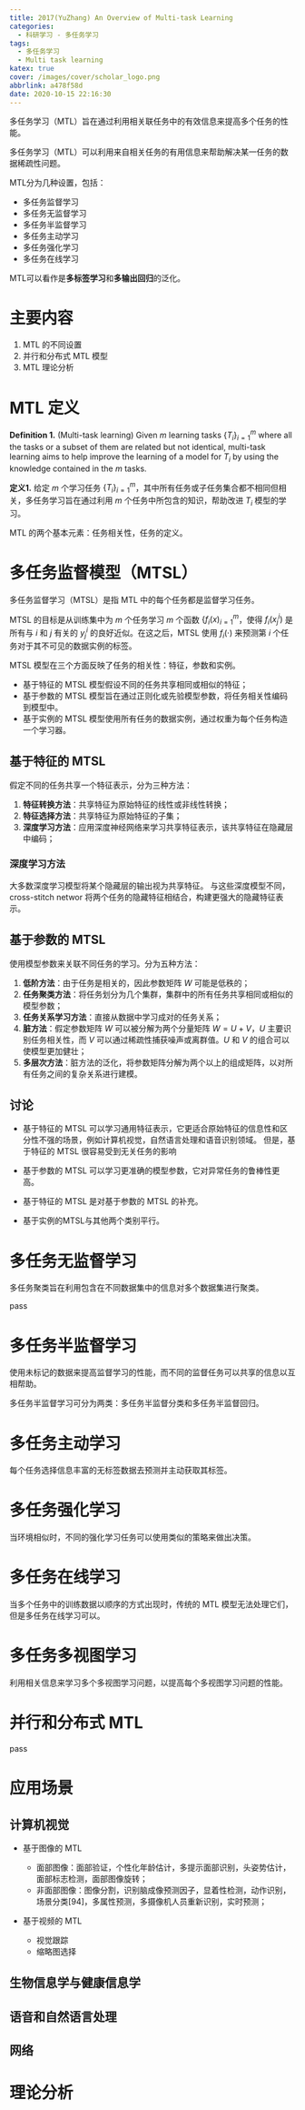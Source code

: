 ```yaml
---
title: 2017(YuZhang) An Overview of Multi-task Learning
categories: 
  - 科研学习 - 多任务学习
tags:
  - 多任务学习
  - Multi task learning
katex: true
cover: /images/cover/scholar_logo.png
abbrlink: a478f58d
date: 2020-10-15 22:16:30
---
```



多任务学习（MTL）旨在通过利用相关联任务中的有效信息来提高多个任务的性能。

多任务学习（MTL）可以利用来自相关任务的有用信息来帮助解决某一任务的数据稀疏性问题。

MTL分为几种设置，包括：

- 多任务监督学习
- 多任务无监督学习
- 多任务半监督学习
- 多任务主动学习
- 多任务强化学习
- 多任务在线学习

MTL可以看作是**多标签学习**和**多输出回归**的泛化。

# 主要内容

1. MTL 的不同设置
2. 并行和分布式 MTL 模型
3. MTL 理论分析

# MTL 定义

**Definition 1.** (Multi-task learning) Given $m$ learning tasks $\{T_i\}^m_{i=1}$ where all the tasks or a subset of them are related but not identical, multi-task learning aims to help improve the learning of a model for $T_i$ by using the knowledge contained in the $m$ tasks.

**定义1.** 给定 $m$ 个学习任务 $\{T_i\}^m_{i=1}$，其中所有任务或子任务集合都不相同但相关，多任务学习旨在通过利用 $m$ 个任务中所包含的知识，帮助改进 $T_i$ 模型的学习。

MTL 的两个基本元素：任务相关性，任务的定义。

# 多任务监督模型（MTSL）

多任务监督学习（MTSL）是指 MTL 中的每个任务都是监督学习任务。

MTSL 的目标是从训练集中为 $m$ 个任务学习 $m$ 个函数 $\{f_i(x)^m_{i=1}$，使得 $f_i(x^i_j)$ 是所有与 $i$ 和 $j$ 有关的 $y^i_j$ 的良好近似。在这之后，MTSL 使用 $f_i(·)$ 来预测第 $i$ 个任务对于其不可见的数据实例的标签。


MTSL 模型在三个方面反映了任务的相关性：特征，参数和实例。

- 基于特征的 MTSL 模型假设不同的任务共享相同或相似的特征；
- 基于参数的 MTSL 模型旨在通过正则化或先验模型参数，将任务相关性编码到模型中。
- 基于实例的 MTSL 模型使用所有任务的数据实例，通过权重为每个任务构造一个学习器。

## 基于特征的 MTSL

假定不同的任务共享一个特征表示，分为三种方法：

1. **特征转换方法**：共享特征为原始特征的线性或非线性转换；
2. **特征选择方法**：共享特征为原始特征的子集；
3. **深度学习方法**：应用深度神经网络来学习共享特征表示，该共享特征在隐藏层中编码；

### 深度学习方法

大多数深度学习模型将某个隐藏层的输出视为共享特征。 与这些深度模型不同， cross-stitch networ 将两个任务的隐藏特征相结合，构建更强大的隐藏特征表示。

## 基于参数的 MTSL

使用模型参数来关联不同任务的学习。分为五种方法： 

1. **低阶方法**：由于任务是相关的，因此参数矩阵 $W$ 可能是低秩的；
2. **任务聚类方法**：将任务划分为几个集群，集群中的所有任务共享相同或相似的模型参数；
3. **任务关系学习方法**：直接从数据中学习成对的任务关系；
4. **脏方法**：假定参数矩阵 $W$ 可以被分解为两个分量矩阵 $W = U + V$，$U$ 主要识别任务相关性，而 $V$ 可以通过稀疏性捕获噪声或离群值。$U$ 和 $V$ 的组合可以使模型更加健壮；
5. **多层次方法**：脏方法的泛化，将参数矩阵分解为两个以上的组成矩阵，以对所有任务之间的复杂关系进行建模。

## 讨论

- 基于特征的 MTSL 可以学习通用特征表示，它更适合原始特征的信息性和区分性不强的场景，例如计算机视觉，自然语言处理和语音识别领域。
  但是，基于特征的 MTSL 很容易受到无关任务的影响
  
- 基于参数的 MTSL 可以学习更准确的模型参数，它对异常任务的鲁棒性更高。

- 基于特征的 MTSL 是对基于参数的 MTSL 的补充。

- 基于实例的MTSL与其他两个类别平行。

# 多任务无监督学习

多任务聚类旨在利用包含在不同数据集中的信息对多个数据集进行聚类。

pass

# 多任务半监督学习

使用未标记的数据来提高监督学习的性能，而不同的监督任务可以共享的信息以互相帮助。

多任务半监督学习可分为两类：多任务半监督分类和多任务半监督回归。

# 多任务主动学习

每个任务选择信息丰富的无标签数据去预测并主动获取其标签。

# 多任务强化学习

当环境相似时，不同的强化学习任务可以使用类似的策略来做出决策。

# 多任务在线学习

当多个任务中的训练数据以顺序的方式出现时，传统的 MTL 模型无法处理它们，但是多任务在线学习可以。

# 多任务多视图学习

利用相关信息来学习多个多视图学习问题，以提高每个多视图学习问题的性能。

# 并行和分布式 MTL

pass

# 应用场景

## 计算机视觉

- 基于图像的 MTL
  - 面部图像：面部验证，个性化年龄估计，多提示面部识别，头姿势估计，面部标志检测，面部图像旋转；
  - 非面部图像：图像分割，识别脑成像预测因子，显着性检测，动作识别，场景分类[94]，多属性预测，多摄像机人员重新识别，实时预测；

- 基于视频的 MTL
  - 视觉跟踪
  - 缩略图选择

## 生物信息学与健康信息学

## 语音和自然语言处理

## 网络

# 理论分析


